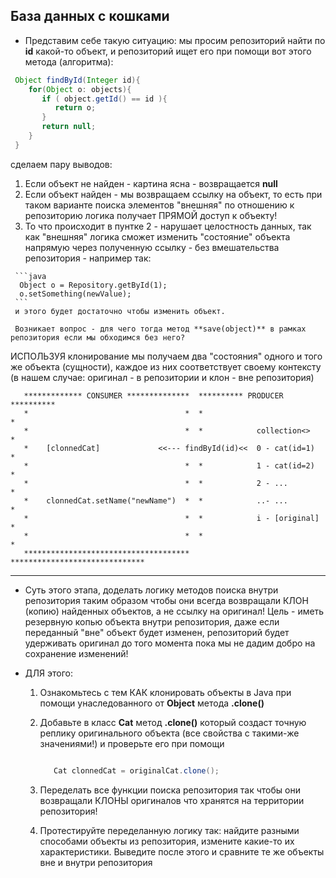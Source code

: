 ## База данных с кошками

* Представим себе такую ситуацию: мы просим репозиторий найти по **id** какой-то объект, и репозиторий ищет его при помощи вот этого метода (алгоритма):
 
 ```java
  Object findById(Integer id){
     for(Object o: objects){
        if ( object.getId() == id ){
           return o;
        } 
        return null;
     }
  }

 ``` 
 сделаем пару выводов:
   1. Если объект не найден - картина ясна - возвращается **null**
   2. Если объект найден - мы возвращаем ссылку на объект, то есть при таком варианте поиска элементов "внешняя" по отношению к репозиторию логика получает ПРЯМОЙ доступ к объекту!
   3. То что происходит в пунтке 2 - нарушает целостность данных, так как "внешняя" логика сможет изменить "состояние" объекта напрямую через полученную ссылку - без вмешательства репозитория - например так:

     ```java
      Object o = Repository.getById(1);
      o.setSomething(newValue);
     ``` 
     и этого будет достаточно чтобы изменить объект. 
     
     Возникает вопрос - для чего тогда метод **save(object)** в рамках репозитория если мы обходимся без него?

ИСПОЛЬЗУЯ клонирование мы получаем два "состояния" одного и того же объекта (сущности), каждое из них соответствует своему контексту (в нашем случае: оригинал - в репозитории и клон - вне репозитория)

```
   ************* CONSUMER **************  ********** PRODUCER **********
   *                                   *  *                            *
   *                                   *  *            collection<>    *
   *    [clonnedCat]             <<--- findById(id)<<  0 - cat(id=1)   *
   *                                   *  *            1 - cat(id=2)   *
   *                                   *  *            2 - ...         *
   *    clonnedCat.setName("newName")  *  *            ..- ...         *
   *                                   *  *            i - [original]  *
   *                                   *  *                            *
   *************************************  ******************************
```

---

* Суть этого этапа, доделать логику методов поиска внутри репозитория таким образом чтобы они всегда возвращали КЛОН (копию) найденных объектов, а не ссылку на оригинал! Цель - иметь резервную копью объекта внутри репозитория, даже если переданный "вне" объект будет изменен, репозиторий будет удерживать оригинал до того момента пока мы не дадим добро на сохранение изменений!

* ДЛЯ этого:
  1. Ознакомьтесь с тем КАК клонировать объекты в Java при помощи унаследованного от **Object** метода **.clone()**   
  2. Добавьте в класс **Cat** метод **.clone()** который создаст точную реплику оригинального объекта (все свойства с такими-же значениями!) и проверьте его при помощи

     ```java

        Cat clonnedCat = originalCat.clone();

     ```
  3. Переделать все функции поиска репозитория так чтобы они возвращали КЛОНЫ оригиналов что хранятся на территории репозитория!
  4. Протестируйте переделанную логику так: найдите разными способами объекты из репозитория, измените какие-то их характеристики. Выведите после этого и сравните те же объекты вне и внутри репозитория